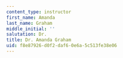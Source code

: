 ```yaml
---
content_type: instructor
first_name: Amanda
last_name: Graham
middle_initial: ''
salutation: Dr.
title: Dr. Amanda Graham
uid: f8e87926-d0f2-daf6-0e6a-5c513fe38e06
---
```

